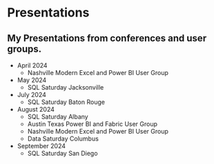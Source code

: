 # Presentations

## My Presentations from conferences and user groups.

* April 2024
  * Nashville Modern Excel and Power BI User Group
* May 2024
  *  SQL Saturday Jacksonville
* July 2024
  * SQL Saturday Baton Rouge
* August 2024
  * SQL Saturday Albany
  * Austin Texas Power BI and Fabric User Group
  * Nashville Modern Excel and Power BI User Group
  * Data Saturday Columbus
* September 2024
  * SQL Saturday San Diego
